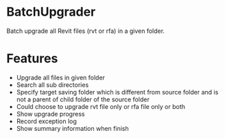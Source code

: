 # BatchUpgrader
Batch upgrade all Revit files (rvt or rfa) in a given folder.

# Features
* Upgrade all files in given folder
* Search all sub directories
* Specify target saving folder which is different from source folder and is not a parent of child folder of the source folder
* Could choose to upgrade rvt file only or rfa file only or both
* Show upgrade progress
* Record exception log
* Show summary information when finish